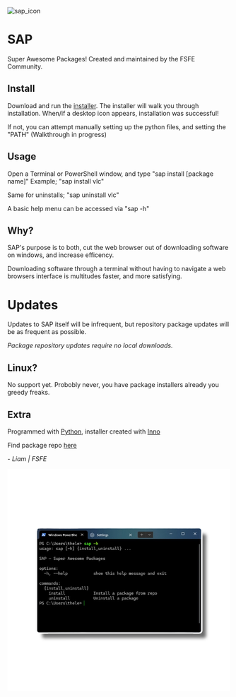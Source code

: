 ![sap_icon](/sap.ico)

# SAP
Super Awesome Packages!
Created and maintained by the FSFE Community.

## Install
Download and run the [installer](https://github.com/Liamtheperson123/SAP/releases/tag/Installer).
The installer will walk you through installation. When/if a desktop icon appears, installation was successful!

If not, you can attempt manually setting up the python files, and setting the "PATH" (Walkthrough in progress)

## Usage
Open a Terminal or PowerShell window, and type "sap install [package name]" Example; "sap install vlc"


Same for uninstalls; "sap uninstall vlc"

A basic help menu can be accessed via "sap -h"

## Why?
SAP's purpose is to both, cut the web browser out of downloading software on windows, and increase efficency.


Downloading software through a terminal without having to navigate a web browsers interface is multitudes faster, and more satisfying.

# Updates
Updates to SAP itself will be infrequent, but repository package updates will be as frequent as possible.


*Package repository updates require no local downloads.*

## Linux?
No support yet. Probobly never, you have package installers already you greedy freaks.

## Extra

Programmed with [Python](https://www.python.org/), installer created with [Inno](https://jrsoftware.org/isinfo.php)

Find package repo [here](https://gitlab.com/PPPPPPPPPPPPPPotato/sap/-/blob/main/Packages.json)

*- Liam | FSFE*

![example image](/Ex.png)
